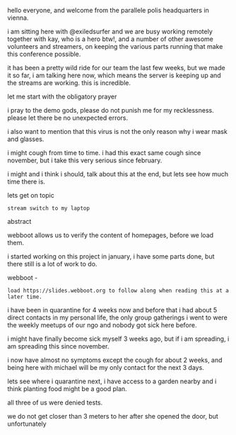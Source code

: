 hello everyone, and welcome from the parallele polis headquarters in vienna.

i am sitting here with @exiledsurfer and we are busy working
remotely together with kay, who is a hero btw!,
and a number of other awesome volunteers and streamers,
on keeping the various parts running that make this conference possible.

it has been a pretty wild ride for our team the last few weeks,
but we made it so far, i am talking here now,
which means the server is keeping up and the streams are working.
this is incredible.

let me start with the obligatory prayer

i pray to the demo gods,
please do not punish me for my recklessness.
please let there be no unexpected errors.

i also want to mention that this virus is not the only reason why i wear mask and glasses.

i might cough from time to time.
i had this exact same cough since november,
but i take this very serious since february.

i might and i think i should, talk about this at the end,
but lets see how much time there is.

lets get on topic

`stream switch to my laptop`

abstract

webboot allows us to verify the content of homepages, before we load them.






i started working on this project in january,
i have some parts done, but there still is a lot of work to do.



webboot -


`load https://slides.webboot.org to follow along when reading this at a later time.`




































i have been in quarantine for 4 weeks now and before that i had about 5 direct contacts in my personal life,
the only group gatherings i went to were the weekly meetups of our ngo and nobody got sick here before.

i might have finally become sick myself 3 weeks ago, but if i am spreading,
i am spreading this since november.

i now have almost no symptoms except the cough for about 2 weeks,
and being here with michael will be my only contact for the next 3 days.

lets see where i quarantine next, i have access to a garden nearby
and i think planting food might be a good plan.

all three of us were denied tests.

we do not get closer than 3 meters to her after she opened the door,
but unfortunately
